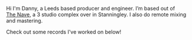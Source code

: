 Hi I'm Danny, a Leeds based producer and engineer. I’m based out of\
 <a href="https://www.navestudios.com/studios">The Nave</a>, a 3 studio complex over in Stanningley. I also do remote mixing and mastering. 





Check out some records I've worked on below!
